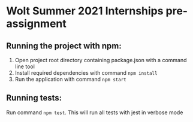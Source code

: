 # Wolt Summer 2021 Internships pre-assignment

## Running the project with npm:

1. Open project root directory containing package.json with a command line tool
2. Install required dependencies with command `npm install`
3. Run the application with command `npm start`

## Running tests:

Run command `npm test`. This will run all tests with jest in verbose mode
